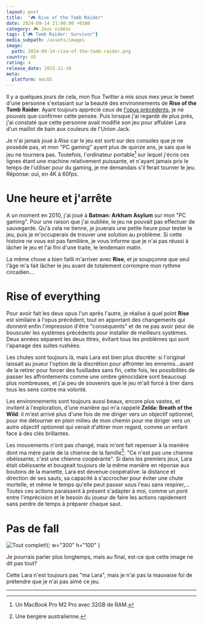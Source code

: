 ```yaml
---
layout: post
title:  "🎮 Rise of the Tomb Raider"
date: 2024-09-14 21:00:00 +0100
category: 🎮 Jeux vidéos
tags: ["🎮 Tomb Raider: Survivor"]
media_subpath: /assets/images
image:
  path: 2024-09-14-rise-of-the-tomb-raider.png
country: US
rating: 4
release_date: 2015-11-10
meta:
  platform: macOS
---
```


Il y a quelques jours de cela, mon flux Twitter a mis sous mes yeux le tweet d'une personne s'extasiant sur la beauté des environnements de **Rise of the Tomb Raider**. Ayant toujours apprécié ceux de [l'opus précédents](/posts/tomb-raider-2013/), je ne pouvais que confirmer cette pensée. Puis lorsque j'ai regardé de plus près, j'ai constaté que cette personne avait modifié son jeu pour affubler Lara d'un maillot de bain aux couleurs de l'Union Jack.

Je n'ai jamais joué à *Rise* car le jeu est sorti sur des consoles que je ne possède pas, et mon "PC gaming" ayant plus de quinze ans, je sais que le jeu ne tournera pas. Toutefois, l'ordinateur portable[^2] sur lequel j'écris ces lignes étant une machine relativement puissante, et n'ayant jamais pris le temps de l'utiliser pour du gaming, je me demandais s'il ferait tourner le jeu. Réponse: oui, en 4K à 60fps.

# Une heure et j'arrête

A un moment en 2010, j'ai joué à **Batman: Arkham Asylum** sur mon "PC gaming". Pour une raison que j'ai oubliée, le jeu ne pouvait pas effectuer de sauvegarde. Qu'à cela ne tienne, je jouerais une petite heure pour tester le jeu, puis je m'occuperais de trouver une solution au problème. Si cette histoire ne vous est pas familière, je vous informe que je n'ai pas réussi à lâcher le jeu et l'ai fini d'une traite, le lendemain matin.

La même chose a bien failli m'arriver avec **Rise**, et je soupçonne que seul l'âge m'a fait lâcher le jeu avant de totalement corrompre mon rythme circadien...

# Rise of everything

Pour avoir fait les deux opus l'un après l'autre, je réalise à quel point **Rise** est similaire à l'opus précédent, tout en apportant des changements qui donnent enfin l'impression d'être "conséquents" et de ne pas avoir peur de bousculer les systèmes précédents pour installer de meilleurs systèmes. Deux années séparent les deux titres, évitant tous les problèmes qui sont l'apanage des suites rushées.

Les chutes sont toujours là, mais Lara est bien plus discrète: si l'original laissait au joueur l'option de la discrétion pour affronter les ennemis...avant de la retirer pour forcer des fusillades sans fin, cette fois, les possibilités de passer les affrontements comme une ombre génocidaire sont beaucoup plus nombreuses, et j'ai peu de souvenirs que le jeu m'ait forcé à tirer dans tous les sens contre ma volonté.

Les environnements sont toujours aussi beaux, encore plus vastes, et invitent à l'exploration, d'une manière qui m'a rappelé **Zelda: Breath of the Wild**: il m'est arrivé plus d'une fois de me diriger vers un objectif optionnel, pour me détourner en plein milieu de mon chemin pour me diriger vers un autre objectif optionnel qui venait d'attirer mon regard, comme un enfant face à des clés brillantes.

Les mouvements n'ont pas changé, mais m'ont fait repenser à la manière dont ma mère parle de la chienne de la famille[^3]: "Ce n'est pas une chienne obéissante, c'est une chienne coopérante". Si dans les premiers jeux, Lara était obéissante et bougeait toujours de la même manière en réponse aux boutons de la manette, Lara est devenue coopérative: la distance et direction de ses sauts, sa capacité à s'accrocher pour éviter une chute mortelle, et même le temps qu'elle peut passer sous l'eau sans respirer,... Toutes ces actions paraissent à présent s'adapter à moi, comme un pont entre l'imprécision et le besoin du joueur de faire les actions rapidement sans perdre de temps à préparer chaque saut.

# Pas de fall

![Tout complet!](2024-09-14-rise-of-the-tomb-raider-100.png){: w="300" h="100" }

Je pourrais parler plus longtemps, mais au final, est-ce que cette image ne dit pas tout?

Cette Lara n'est toujours pas "ma Lara", mais je n'ai pas la mauvaise foi de prétendre que je n'ai pas aimé ce jeu.

* * * 
[^1]: Pour les curieux, [voici le tweet](https://x.com/mightykeef/status/1828519121828372792).
[^2]: Un MacBook Pro M2 Pro avec 32GB de RAM.
[^3]: Une bergère australienne.
